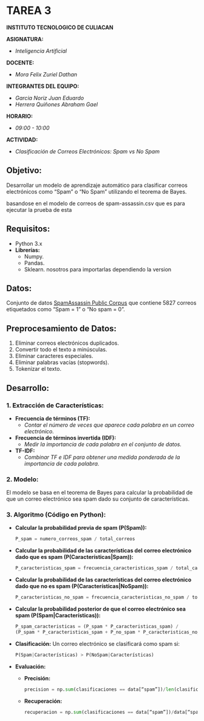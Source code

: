 # TAREA 3
**INSTITUTO TECNOLOGICO DE CULIACAN**

**ASIGNATURA:**
* *Inteligencia Artificial*

**DOCENTE:**
* *Mora Felix Zuriel Dathan*

**INTEGRANTES DEL EQUIPO:**
* *Garcia Noriz Juan Eduardo*
* *Herrera Quiñones Abraham Gael*

**HORARIO:**
* *09:00 - 10:00*

**ACTIVIDAD:**
* *Clasificación de Correos Electrónicos: Spam vs No Spam*

## Objetivo:
Desarrollar un modelo de aprendizaje automático para clasificar correos electrónicos como “Spam” o “No Spam” utilizando el teorema de Bayes.

basandose en el modelo de correos de spam-assassin.csv que es para ejecutar la prueba de esta
## Requisitos:
- Python 3.x
- **Librerías:**
    - Numpy.
    - Pandas.
    - Sklearn.
    nosotros para importarlas dependiendo la version
  


## Datos:
Conjunto de datos [SpamAssassin Public Corpus](https://www.kaggle.com/datasets/ganiyuolalekan/spam-assassin-email-classification-dataset) que contiene 5827 correos etiquetados como “Spam = 1” o “No spam = 0”.

## Preprocesamiento de Datos:
1. Eliminar correos electrónicos duplicados.
2. Convertir todo el texto a minúsculas.
3. Eliminar caracteres especiales.
4. Eliminar palabras vacías (stopwords).
5. Tokenizar el texto.

## Desarrollo:

### 1. Extracción de Características:
- **Frecuencia de términos (TF):** 
    * *Contar el número de veces que aparece cada palabra en un correo electrónico.*
- **Frecuencia de términos invertida (IDF):** 
    * *Medir la importancia de cada palabra en el conjunto de datos.*
- **TF-IDF:** 
    * *Combinar TF e IDF para obtener una medida ponderada de la importancia de cada palabra.*

### 2. Modelo:
El modelo se basa en el teorema de Bayes para calcular la probabilidad de que un correo electrónico sea spam dado su conjunto de características.

### 3. Algoritmo (Código en Python):

- **Calcular la probabilidad previa de spam (P(Spam)):**
    ```python
    P_spam = numero_correos_spam / total_correos
    ```

- **Calcular la probabilidad de las características del correo electrónico dado que es spam (P(Características|Spam)):**
    ```python
    P_caracteristicas_spam = frecuencia_caracteristicas_spam / total_caracteristicas_spam
    ```

- **Calcular la probabilidad de las características del correo electrónico dado que no es spam (P(Características|NoSpam)):**
    ```python
    P_caracteristicas_no_spam = frecuencia_caracteristicas_no_spam / total_caracteristicas_no_spam
    ```

- **Calcular la probabilidad posterior de que el correo electrónico sea spam (P(Spam|Características)):**
    ```python
    P_spam_caracteristicas = (P_spam * P_caracteristicas_spam) / 
    (P_spam * P_caracteristicas_spam + P_no_spam * P_caracteristicas_no_spam)
    ```

- **Clasificación:**
    Un correo electrónico se clasificará como spam si:
    ```python
    P(Spam|Características) > P(NoSpam|Características)
    ```

- **Evaluación:**
    - **Precisión:**
      ```python
      precision = np.sum(clasificaciones == data[“spam”])/len(clasificaciones)
      ```
    - **Recuperación:**
      ```python
      recuperacion = np.sum(clasificaciones == data[“spam”])/data[“spam”].sum()
      ```